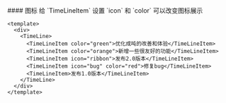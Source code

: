 <cn>
#### 图标
给 `TimeLineItem` 设置 `icon` 和 `color` 可以改变图标展示
</cn>

```vue
<template>
  <div>
    <TimeLine>
      <TimeLineItem color="green">优化成吨的改善和体验</TimeLineItem>
      <TimeLineItem color="orange">新增一些很友好的功能</TimeLineItem>
      <TimeLineItem icon="ribbon">发布2.0版本</TimeLineItem>
      <TimeLineItem icon="bug" color="red">修复bug</TimeLineItem>
      <TimeLineItem>发布1.0版本</TimeLineItem>
    </TimeLine>
  </div>
</template>
```